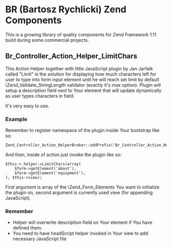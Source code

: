 # BR (Bartosz Rychlicki) Zend Components

This is a growing library of quality components for Zend Framework 1.11 build during some commercial projects.

## Br_Controller_Action_Helper_LimitChars
This Action Helper together with little JavaScript plugin by Jan Jarfalk called "Limit"
is the solution for displaying how much characters left for user to type into form input element until he will reach
set limit by default \Zend_Validate_StringLength validator (exactly it's max option).
Plugin will setup a description field next to Your element that will update dynamically as user types characters in field.

It's very easy to use.
### Example ###
Remember to register namespace of the plugin inside Your bootstrap like so:

    Zend_Controller_Action_HelperBroker::addPrefix('Br_Controller_Action_Helper_');

And then, inside of action just invoke the plugin like so:

    $this->_helper->LimitChars(array(
        $form->getElement('about'),
        $form->getElement('equipment'),
    ), $this->view);

First argument is array of the \Zend_Form_Elements You want to initialize the plugin on,
second argument is currently used view (for appending JavaScript).

### Remember ###

* Helper will overwrite description field on Your element if You have defined them.
* You need to have headScript helper invoked in Your view to add necessary JavaScript file

